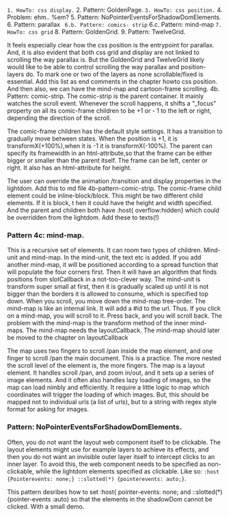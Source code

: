 `1. HowTo: css display.`
 2. Pattern: GoldenPage.
`3. HowTo: css position.`
4. Problem: ehm.. %em?
5. Pattern: NoPointerEventsForShadowDomElements.
6. Pattern: parallax
` 6.b. Pattern: comics- strip`
  6.c. Pattern: mind-map
`7. HowTo: css grid`
8. Pattern: GoldenGrid.
9. Pattern: TwelveGrid.


It feels especially clear how the css position is the entrypoint for parallax. And, it is also evident that both css grid and display are not linked to scrolling the way parallax is. But the GoldenGrid and TwelveGrid likely would like to be able to control scrolling the way parallax and position-layers do. To mark one or two of the layers as none scrollable/fixed is essential.
Add this list as end comments in the chapter howto css position.
And then also, we can have the mind-map and cartoon-frame scrolling.
4b. Pattern: comic-strip.
The comic-strip is the parent container. It mainly watches the scroll event. Whenever the scroll happens, it shifts a "_focus" property on all its comic-frame children to be +1 or - 1 to the left or right, depending the direction of the scroll.

The comic-frame children has the default style settings. It has a transition to gradually move between states. When the position is +1, it is transformX(+100%),when it is -1 it is transformX(-100%).
The parent can specify its framewidth in an htnl-attribute,so that the frame can be either bigger or smaller than the parent itself. The frame can be left, center or right. It also has an html-attribute for height.

The user can override the animation /transition and display properties in the lightdom.
Add this to md file 4b-pattern-comic-strip.
The comic-frame child element could be inline-block/block. This might be two different child elements. If it is block, t
hen it could have the height and width specified. And the parent and children both have :host{ overflow:hidden} which 
could be overridden from the lightdom.
Add these to texts(!)


### Pattern 4c: mind-map.
This is a recursive set of elements.
It can room two types of children. Mind-unit and mind-map.
In the mind-unit, the text etc is added. If you add another mind-map, it will be positioned according to a spread function
 that will populate the four corners first. Then it will have an algorithm that finds positions from slotCallback in a 
 not-too-clever way.
The mind-unit is transform super small at first, then it is gradually scaled up until it is not bigger than the borders
 it is allowed to consume, which is specified top down.
When you scroll, you move down the mind-map tree-order.
The mind-map is like an internal link. It will add a #id to the url. Thus.
If you click on a mind-map, you will scroll to it.
Press back, and you will scroll back.
The problem with the mind-map is the transform method of the inner mind-maps. The mind-map needs the layoutCallback.
The mind-map should later be moved to the chapter on layoutCallback

The map uses two fingers to scroll /pan inside the map element, and one finger to scroll /pan the main document. This is
 a practice. The more nested the scroll level of the element is, the more fingers.
The map is a layout element. It handles scroll /pan, and zoom in/out, and it sets up a series of image elements. And it 
often also handles lazy loading of images, so the map can load nimbly and efficiently.
It require a little logic to map which coordinates will trigger the loading of which images. But, this should be mapped
 not to individual urls (a list of urls), but to a string with regex style format for asking for images.
 
 
 ### Pattern: NoPointerEventsForShadowDomElements.
  Often, you do not want the layout web component itself to be clickable. The layout elements might use 
  for example layers to achieve its effects, and then you do not want an invisible outer layer itself to intercept clicks
   to an inner layer. To avoid this, the web component needs to be specified as non-clickable, while the lightdom elements
    specified as clickable. Like so: `:host {Pointerevents: none;} ::slotted(*) {pointerevents: auto;}`.
    
 This pattern desribes how to set :host{ pointer-events: none; and ::slotted(*) {pointer-events :auto} so that the elements in the shadowDom cannot be clicked. With a small demo. 